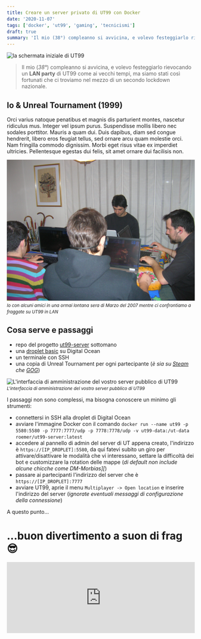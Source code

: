 ```yaml
---
title: Creare un server privato di UT99 con Docker
date: '2020-11-07'
tags: ['docker', 'ut99', 'gaming', 'tecnicismi']
draft: true
summary: 'Il mio (38°) compleanno si avvicina, e volevo festeggiarlo rievocando un LAN party di UT99 come ai vecchi tempi, ma siamo stati così fortunati che ci troviamo nel mezzo di un secondo lockdown nazionale.'
---
```


![la schermata iniziale di UT99](https://external-preview.redd.it/Rz9Gwj1URmf6I4IGUTWLruCb58fAsPNE_qn2WQBu98I.png?auto=webp&s=cfc13c82491d8202b4feb655389f97e10c35b7c0)

> Il mio (_38°_) compleanno si avvicina, e volevo festeggiarlo rievocando un **LAN party** di UT99 come ai vecchi tempi, ma siamo stati così fortunati che ci troviamo nel mezzo di un secondo lockdown nazionale.

## Io & Unreal Tournament (1999)

Orci varius natoque penatibus et magnis dis parturient montes, nascetur ridiculus mus. Integer vel ipsum purus. Suspendisse mollis libero nec sodales porttitor. Mauris a quam dui. Duis dapibus, diam sed congue hendrerit, libero eros feugiat tellus, sed ornare arcu quam molestie orci. Nam fringilla commodo dignissim. Morbi eget risus vitae ex imperdiet ultricies. Pellentesque egestas dui felis, sit amet ornare dui facilisis non.

![Io con alcuni amici in una ormai lontana sera di Marzo del 2007 mentre ci confrontiamo a fraggate su UT99 in LAN](https://raw.githubusercontent.com/moebiusmania/blog-assets/master/images/2020/LanParty_01.jpg) <small>_Io con alcuni amici in una ormai lontana sera di Marzo del 2007 mentre ci confrontiamo a fraggate su UT99 in LAN_</small>

## Cosa serve e passaggi

- repo del progetto [ut99-server](https://github.com/Roemer/ut99-server) sottomano
- una [droplet basic](https://www.digitalocean.com/products/droplets/) su Digital Ocean
- un terminale con SSH
- una copia di Unreal Tournament per ogni partecipante (_è sia su [Steam](https://store.steampowered.com/app/13240/Unreal_Tournament_Game_of_the_Year_Edition/) che [GOG](https://www.gog.com/game/unreal_tournament_goty?gclsrc=aw.ds&)_)

![L'interfaccia di amministrazione del vostro server pubblico di UT99](https://user-images.githubusercontent.com/1764542/87203342-ae4f3980-c302-11ea-87a5-f535ce5087ee.png)<small>_L'interfaccia di amministrazione del vostro server pubblico di UT99_</small>

I passaggi non sono complessi, ma bisogna conoscere un minimo gli strumenti:

- connettersi in SSH alla droplet di Digital Ocean
- avviare l'immagine Docker con il comando `docker run --name ut99 -p 5580:5580 -p 7777:7777/udp -p 7778:7778/udp -v ut99-data:/ut-data roemer/ut99-server:latest`
- accedere al pannello di admin del server di UT appena creato, l'indirizzo è `https://[IP_DROPLET]:5580`, da qui fatevi subito un giro per attivare/disattivare le modalità che vi interessano, settare la difficoltà dei bot e customizzare la rotation delle mappe (_di default non include alcune chicche come DM-Morbias][_)
- passare ai partecipanti l'indirizzo del server che è `https://[IP_DROPLET]:7777`
- avviare UT99, aprie il menu `Multiplayer -> Open location` e inserire l'indirizzo del server (_ignorate eventuali messaggi di configurazione della connessione_)

A questo punto...

# ...buon divertimento a suon di frag 😎

<iframe src="https://store.steampowered.com/widget/13240/679/" frameBorder="0" width="100%" height="190"></iframe>
